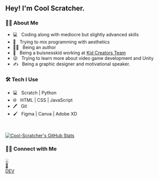 <h2> Hey! I'm Cool Scratcher.</h2>

<h3> 👦🏽 About Me </h3>

- 💻 &nbsp; Coding along with mediocre but slightly advanced skills
- 🎨 &nbsp; Trying to mix programming with aesthetics
- ✍🏽 &nbsp; Being an author
- 💼 &nbsp; Being a buisnesskid working at [Kid Creators Team](https://github.com/kidcreatorsteam)
- 😜 &nbsp; Trying to learn more about video game development and Unity
- ✍️ &nbsp; Being a graphic designer and motivational speaker.

<h3>🛠 Tech I Use</h3>

- 💻 &nbsp; Scratch | Python
- 🌐 &nbsp; HTML | CSS | JavaScript
- 🖊 &nbsp; Git
- 🖌 &nbsp; Figma | Canva | Adobe XD

<br/>

[![Cool-Scratcher's GitHub Stats](https://github-readme-stats.vercel.app/api?username=Cool-Scratcher&show_icons=true)](https://github.com/Cool-Scratcher)

<h3> 🤝🏻 Connect with Me </h3>

<p>
  <a href="https://kidcreatorsteam.com/">💡</a> <br/>
  <a href="mailto:coolscratcher@gmail.com">📧</a> <br/>
  <a href="https://dev.to/coolscratcher">DEV</a> <br/>
</p>
